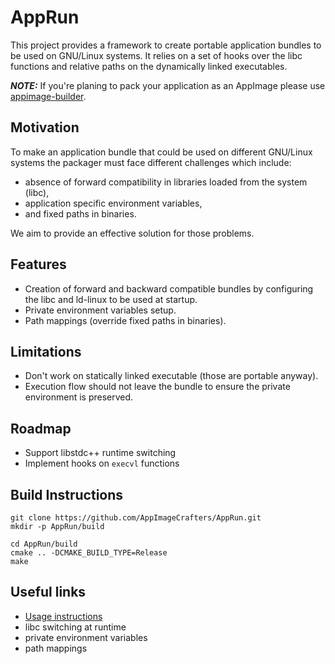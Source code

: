 # AppRun

This project provides a framework to create portable application bundles to be used on GNU/Linux systems. It relies on 
a set of hooks over the libc functions and relative paths on the dynamically linked executables.

**_NOTE:_** If you're planing to pack your application as an AppImage please use [appimage-builder](https://appimage-builder.readthedocs.io/). 

## Motivation

To make an application bundle that could be used on different GNU/Linux systems the packager must face different
challenges which include:
- absence of forward compatibility in libraries loaded from the system (libc), 
- application specific environment variables, 
- and fixed paths in binaries.

We aim to provide an effective solution for those problems.

## Features

- Creation of forward and backward compatible bundles by configuring the libc and ld-linux to be used at startup.
- Private environment variables setup.
- Path mappings (override fixed paths in binaries).

## Limitations

- Don't work on statically linked executable (those are portable anyway).
- Execution flow should not leave the bundle to ensure the private environment is preserved.


## Roadmap

- Support libstdc++ runtime switching
- Implement hooks on `execvl` functions

## Build Instructions

```shell
git clone https://github.com/AppImageCrafters/AppRun.git
mkdir -p AppRun/build

cd AppRun/build
cmake .. -DCMAKE_BUILD_TYPE=Release
make
```

## Useful links

- [Usage instructions](docs/USAGE.md)
- libc switching at runtime
- private environment variables
- path mappings
